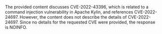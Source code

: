The provided content discusses CVE-2022-43396, which is related to a command injection vulnerability in Apache Kylin, and references CVE-2022-24697. However, the content does not describe the details of CVE-2022-24697. Since no details for the requested CVE were provided, the response is NOINFO.